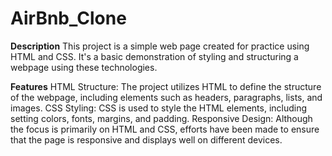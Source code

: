 # AirBnb_Clone

**Description**
This project is a simple web page created for practice using HTML and CSS. It's a basic demonstration of styling and structuring a webpage using these technologies.

**Features**
HTML Structure: The project utilizes HTML to define the structure of the webpage, including elements such as headers, paragraphs, lists, and images.
CSS Styling: CSS is used to style the HTML elements, including setting colors, fonts, margins, and padding.
Responsive Design: Although the focus is primarily on HTML and CSS, efforts have been made to ensure that the page is responsive and displays well on different devices.
